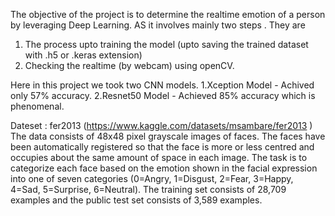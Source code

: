 The objective of the project is to determine the realtime emotion of a person by leveraging Deep Learning. AS it involves mainly two steps .
They are
1. The process upto training the model (upto saving the trained dataset with .h5 or .keras extension)
2. Checking the realtime (by webcam) using openCV.
   
Here in this project we took two CNN models.
1.Xception Model - Achived only 57% accuracy.
2.Resnet50 Model - Achieved 85% accuracy which is phenomenal.

Dateset : fer2013 (https://www.kaggle.com/datasets/msambare/fer2013 )
  The data consists of 48x48 pixel grayscale images of faces. The faces have been automatically registered so that the face is    more or less centred and occupies about the same amount of space in each image.
  The task is to categorize each face based on the emotion shown in the facial expression into one of seven categories       (0=Angry, 1=Disgust, 2=Fear, 3=Happy, 4=Sad, 5=Surprise, 6=Neutral). The training set consists of 28,709 examples and the   public test set consists of 3,589 examples.
